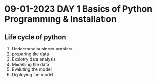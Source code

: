 # 09-01-2023    DAY 1   Basics of Python Programming & Installation 

## Life cycle of python

1. Understand business problem
2. preparing the data
3. Explotry data analysis
4. Modelling the data
5. Evaluting the model
6. Deploying the model 


